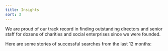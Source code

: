 ```yaml
---
title: Insights
sort: 3
---
```


We are proud of our track record in finding outstanding directors and senior staff for dozens of charities and social enterprises since we were founded.

Here are some stories of successful searches from the last 12 months:
